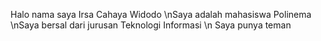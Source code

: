 Halo nama saya Irsa Cahaya Widodo
\nSaya adalah mahasiswa Polinema
\nSaya bersal dari jurusan Teknologi Informasi
\n Saya punya teman 